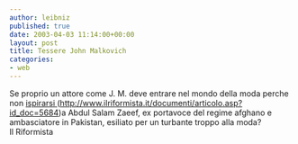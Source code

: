 ```yaml
---
author: leibniz
published: true
date: 2003-04-03 11:14:00+00:00
layout: post
title: Tessere John Malkovich
categories:
- web
---
```


Se proprio un attore come J. M. deve entrare nel mondo della moda perche non [ispirarsi ]()(http://www.ilriformista.it/documenti/articolo.asp?id_doc=5684)a Abdul Salam Zaeef, ex portavoce del regime afghano e ambasciatore in Pakistan, esiliato per un turbante troppo alla moda?   
Il Riformista

